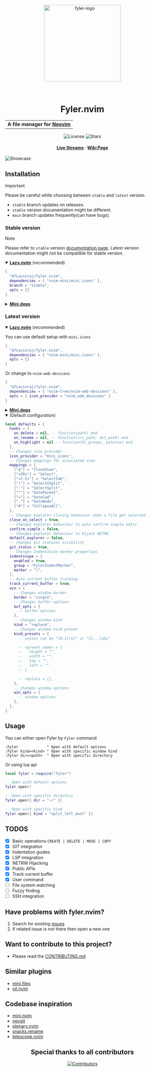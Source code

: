<div>
  <div align="center">
    <br/>
    <br/>
    <br/>
    <img
      width="250"
      alt="fyler-logo"
      src="https://github.com/user-attachments/assets/24838a97-e3d0-4451-ae69-433f52f816a1"
    />
    <br/>
    <br/>
    <br/>
    <h1>Fyler.nvim</h1>
    <table>
      <tr>
        <td>
          <strong>A file manager for <a href="https://neovim.io">Neovim</a></strong>
        </td>
      </tr>
    </table>
    <div>
      <img
        alt="License"
        src="https://img.shields.io/github/license/A7Lavinraj/fyler.nvim?style=for-the-badge&logo=starship&color=ee999f&logoColor=D9E0EE&labelColor=302D41"
      />
      <img
        alt="Stars"
        src="https://img.shields.io/github/stars/A7Lavinraj/fyler.nvim?style=for-the-badge&logo=starship&color=c69ff5&logoColor=D9E0EE&labelColor=302D41"
      />
    </div>
  </div>
  <h4 align="center">
    <a href="https://youtube.com/playlist?list=PLE5gu3yOYmtiTiC1J3BysrcormCt_eWuq&si=L6yEiJI7rNuCp5cy">Live Streams</a>
    ·
    <a href="https://github.com/A7Lavinraj/fyler.nvim/wiki">Wiki Page</a>
  </h4>
  <img
    alt="Showcase"
    src="https://github.com/user-attachments/assets/51d8d4dd-6b0a-4539-af65-84dc6714066c"
  />
</div>

## Installation

> [!IMPORTANT]
> Please be careful while choosing between `stable` and `latest` version.
>
> - `stable` branch updates on releases.
> - `stable` version documentation might be different.
> - `main` branch updates frequently(can have bugs).

### Stable version

> [!NOTE]
> Please refer to `stable` version [documentation page](https://github.com/A7Lavinraj/fyler.nvim/blob/stable/README.md). Latest version documentation might not be compatible for stable version.

<details open>
  <summary><a href="https://github.com/folke/lazy.nvim"><strong>Lazy.nvim</strong></a> (recommended)</summary>

```lua
{
  "A7Lavinraj/fyler.nvim",
  dependencies = { "nvim-mini/mini.icons" },
  branch = "stable",
  opts = {}
}
```

</details>

<details>
  <summary><a href="https://github.com/nvim-mini/mini.deps"><strong>Mini.deps</strong></a></summary>

```lua
add({
  source = "A7Lavinraj/fyler.nvim",
  depends = { "nvim-mini/mini.icons" },
  checkout = "stable",
})
```

</details>

### Latest version

<details open>
  <summary><a href="https://github.com/folke/lazy.nvim"><strong>Lazy.nvim</strong></a> (recommended)</summary>

You can use default setup with `mini.icons`

```lua
{
  "A7Lavinraj/fyler.nvim",
  dependencies = { "nvim-mini/mini.icons" },
  opts = {}
}
```

Or change to `nvim-web-devicons`

```lua
{
  "A7Lavinraj/fyler.nvim",
  dependencies = { "nvim-tree/nvim-web-devicons" },
  opts = { icon_provider = "nvim_web_devicons" }
}
```

</details>

<details>
  <summary><a href="https://github.com/nvim-mini/mini.deps"><strong>Mini.deps</strong></a></summary>

```lua
add({
  source = "A7Lavinraj/fyler.nvim",
  depends = { "nvim-mini/mini.icons" },
})
```

```lua
add({
  source = "A7Lavinraj/fyler.nvim",
  depends = { "nvim-tree/nvim-web-devicons" },
})
```

</details>

<details open>
  <summary>(Default configuration)</summary>

```lua
local defaults = {
  hooks = {
    on_delete = nil, -- function(path) end
    on_rename = nil, -- function(src_path, dst_path) end
    on_highlight = nil -- function(hl_groups, palette) end
  },
  -- Changes icon provider
  icon_provider = "mini_icons",
  -- Changes mappings for associated view
  mappings = {
    ["q"] = "CloseView",
    ["<CR>"] = "Select",
    ["<C-t>"] = "SelectTab",
    ["|"] = "SelectVSplit",
    ["-"] = "SelectSplit",
    ["^"] = "GotoParent",
    ["="] = "GotoCwd",
    ["."] = "GotoNode",
    ["#"] = "CollapseAll",
  },
  -- Changes explorer closing behaviour when a file get selected
  close_on_select = true,
  -- Changes explorer behaviour to auto confirm simple edits
  confirm_simple = false,
  -- Changes explorer behaviour to hijack NETRW
  default_explorer = false,
  -- Changes git statuses visibility
  git_status = true,
  -- Changes Indentation marker properties
  indentscope = {
    enabled = true,
    group = "FylerIndentMarker",
    marker = "│",
  },
  -- Auto current buffer tracking
  track_current_buffer = true,
  win = {
    -- Changes window border
    border = "single",
    -- Changes buffer options
    buf_opts = {
      -- buffer options
    },
    -- Changes window kind
    kind = "replace",
    -- Changes window kind preset
    kind_presets = {
      -- values can be "(0,1]rel" or "{1...}abs"

      -- <preset_name> = {
      --   height = "",
      --   width = "",
      --   top = "",
      --   left = ""
      -- }

      -- replace = {},
    },
    -- Changes window options
    win_opts = {
      -- window options
    },
  },
}
```

</details>

## Usage

You can either open Fyler by `Fyler` command

```vim
:Fyler             " Open with default options
:Fyler kind=<kind> " Open with specific window kind
:Fyler dir=<path>  " Open with specific directory
```

Or using lua api

```lua
local fyler = require("fyler")

-- Open with default options
fyler.open()

-- Open with specific directory
fyler.open({ dir = "~/" })

-- Open with specific kind
fyler.open({ kind = "split_left_most" })
```

## TODOS

- [x] Basic operations `CREATE | DELETE | MOVE | COPY`
- [x] GIT integration
- [x] Indentation guides
- [x] LSP integration
- [x] NETRW Hijacking
- [x] Public APIs
- [x] Track current buffer
- [x] User command
- [ ] File system watching
- [ ] Fuzzy finding
- [ ] SSH integration

## Have problems with fyler.nvim?

1. Search for existing [issues](https://github.com/A7Lavinraj/fyler.nvim/issues)
2. If related issue is not there then open a new one

## Want to contribute to this project?

- Please read the [CONTRIBUTING.md](https://github.com/A7Lavinraj/fyler.nvim/blob/main/CONTRIBUTING.md)

## Similar plugins

- [mini.files](https://github.com/nvim-mini/mini.files)
- [oil.nvim](https://github.com/stevearc/oil.nvim)

## Codebase inspiration

- [mini.nvim](https://github.com/nvim-telescope/telescope.nvim)
- [neogit](https://github.com/NeogitOrg/neogit)
- [plenary.nvim](https://github.com/nvim-telescope/telescope.nvim)
- [snacks.rename](https://github.com/folke/snacks.nvim/blob/main/docs/rename.md)
- [telescope.nvim](https://github.com/nvim-telescope/telescope.nvim)

<div align="center">
  <h2>Special thanks to all contributors</h2>
  <a href="https://github.com/A7Lavinraj/fyler.nvim/graphs/contributors">
    <img src="https://contrib.rocks/image?repo=A7Lavinraj/fyler.nvim" alt="Contributors" />
  </a>
</div>

